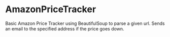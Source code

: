 # AmazonPriceTracker

Basic Amazon Price Tracker using BeautifulSoup to parse a given url. Sends an email to the specified address if the price goes down. 
